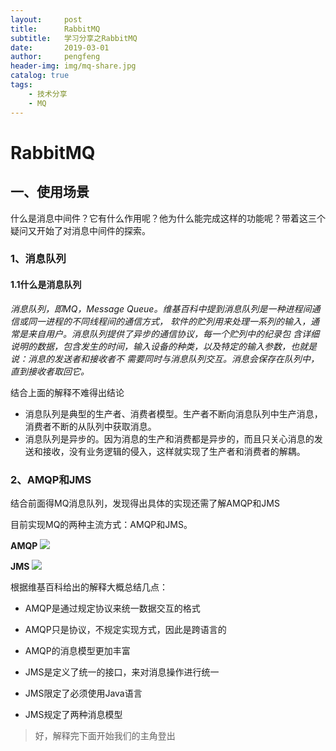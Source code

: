 ```yaml
---
layout:     post
title:      RabbitMQ
subtitle:   学习分享之RabbitMQ
date:       2019-03-01
author:     pengfeng
header-img: img/mq-share.jpg
catalog: true
tags:
    - 技术分享
    - MQ
---
```


# RabbitMQ
## 一、使用场景
什么是消息中间件？它有什么作用呢？他为什么能完成这样的功能呢？带着这三个疑问又开始了对消息中间件的探索。

### 1、消息队列

#### 1.1什么是消息队列
*消息队列，即MQ，Message Queue。维基百科中提到消息队列是一种进程间通信或同一进程的不同线程间的通信方式，
软件的贮列用来处理一系列的输入，通常是来自用户。消息队列提供了异步的通信协议，每一个贮列中的纪录包
含详细说明的数据，包含发生的时间，输入设备的种类，以及特定的输入参数，也就是说：消息的发送者和接收者不
需要同时与消息队列交互。消息会保存在队列中，直到接收者取回它。*
    
结合上面的解释不难得出结论

- 消息队列是典型的生产者、消费者模型。生产者不断向消息队列中生产消息，消费者不断的从队列中获取消息。
- 消息队列是异步的。因为消息的生产和消费都是异步的，而且只关心消息的发送和接收，没有业务逻辑的侵入，这样就实现了生产者和消费者的解耦。

### 2、AMQP和JMS
结合前面得MQ消息队列，发现得出具体的实现还需了解AMQP和JMS

目前实现MQ的两种主流方式：AMQP和JMS。

**AMQP**
![](http://47.100.206.217/group1/M00/00/00/rBAYR1x4_XuAbwopAAKWLz-mk7w284.png)


**JMS**
![](http://47.100.206.217/group1/M00/00/00/rBAYR1x4_eWAKeekAAPWO7wXCjk123.png)

根据维基百科给出的解释大概总结几点：

- AMQP是通过规定协议来统一数据交互的格式
- AMQP只是协议，不规定实现方式，因此是跨语言的
- AMQP的消息模型更加丰富

- JMS是定义了统一的接口，来对消息操作进行统一
- JMS限定了必须使用Java语言
- JMS规定了两种消息模型


> 好，解释完下面开始我们的主角登出











